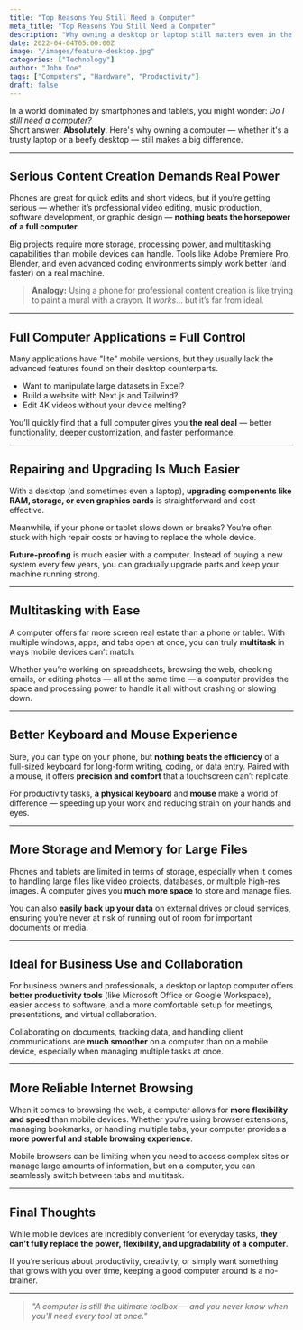 ```yaml
---
title: "Top Reasons You Still Need a Computer"
meta_title: "Top Reasons You Still Need a Computer"
description: "Why owning a desktop or laptop still matters even in the mobile-first world."
date: 2022-04-04T05:00:00Z
image: "/images/feature-desktop.jpg"
categories: ["Technology"]
author: "John Doe"
tags: ["Computers", "Hardware", "Productivity"]
draft: false
---
```


In a world dominated by smartphones and tablets, you might wonder: *Do I still need a computer?*  
Short answer: **Absolutely**. Here's why owning a computer — whether it's a trusty laptop or a beefy desktop — still makes a big difference.

---

## Serious Content Creation Demands Real Power

Phones are great for quick edits and short videos, but if you’re getting serious — whether it’s professional video editing, music production, software development, or graphic design — **nothing beats the horsepower of a full computer**.

Big projects require more storage, processing power, and multitasking capabilities than mobile devices can handle. Tools like Adobe Premiere Pro, Blender, and even advanced coding environments simply work better (and faster) on a real machine.

> **Analogy:** Using a phone for professional content creation is like trying to paint a mural with a crayon. It *works*... but it’s far from ideal.

---

## Full Computer Applications = Full Control

Many applications have "lite" mobile versions, but they usually lack the advanced features found on their desktop counterparts.

- Want to manipulate large datasets in Excel?
- Build a website with Next.js and Tailwind?
- Edit 4K videos without your device melting?

You’ll quickly find that a full computer gives you **the real deal** — better functionality, deeper customization, and faster performance.

---

## Repairing and Upgrading Is Much Easier

With a desktop (and sometimes even a laptop), **upgrading components like RAM, storage, or even graphics cards** is straightforward and cost-effective.

Meanwhile, if your phone or tablet slows down or breaks? You're often stuck with high repair costs or having to replace the whole device.

**Future-proofing** is much easier with a computer. Instead of buying a new system every few years, you can gradually upgrade parts and keep your machine running strong.

---

## Multitasking with Ease

A computer offers far more screen real estate than a phone or tablet. With multiple windows, apps, and tabs open at once, you can truly **multitask** in ways mobile devices can’t match.

Whether you’re working on spreadsheets, browsing the web, checking emails, or editing photos — all at the same time — a computer provides the space and processing power to handle it all without crashing or slowing down.

---

## Better Keyboard and Mouse Experience

Sure, you can type on your phone, but **nothing beats the efficiency** of a full-sized keyboard for long-form writing, coding, or data entry. Paired with a mouse, it offers **precision and comfort** that a touchscreen can’t replicate.

For productivity tasks, **a physical keyboard** and **mouse** make a world of difference — speeding up your work and reducing strain on your hands and eyes.

---

## More Storage and Memory for Large Files

Phones and tablets are limited in terms of storage, especially when it comes to handling large files like video projects, databases, or multiple high-res images. A computer gives you **much more space** to store and manage files.

You can also **easily back up your data** on external drives or cloud services, ensuring you’re never at risk of running out of room for important documents or media.

---

## Ideal for Business Use and Collaboration

For business owners and professionals, a desktop or laptop computer offers **better productivity tools** (like Microsoft Office or Google Workspace), easier access to software, and a more comfortable setup for meetings, presentations, and virtual collaboration.

Collaborating on documents, tracking data, and handling client communications are **much smoother** on a computer than on a mobile device, especially when managing multiple tasks at once.

---

## More Reliable Internet Browsing

When it comes to browsing the web, a computer allows for **more flexibility and speed** than mobile devices. Whether you’re using browser extensions, managing bookmarks, or handling multiple tabs, your computer provides a **more powerful and stable browsing experience**.

Mobile browsers can be limiting when you need to access complex sites or manage large amounts of information, but on a computer, you can seamlessly switch between tabs and multitask.

---

## Final Thoughts

While mobile devices are incredibly convenient for everyday tasks, **they can't fully replace the power, flexibility, and upgradability of a computer**.

If you’re serious about productivity, creativity, or simply want something that grows with you over time, keeping a good computer around is a no-brainer.

---

> *"A computer is still the ultimate toolbox — and you never know when you'll need every tool at once."*


